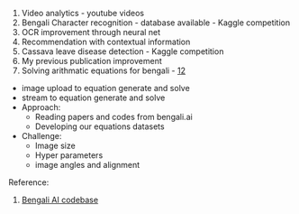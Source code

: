 1. Video analytics - youtube videos
2. Bengali Character recognition - database available - Kaggle competition
3. OCR improvement through neural net
4. Recommendation with contextual information
5. Cassava leave disease detection - Kaggle competition
6. My previous publication improvement
7. Solving arithmatic equations for bengali - [1](https://bengali.ai/datasets/)[2](https://bengali.ai/lesson/eda-part-1-getting-familiar-with-the-data/)
  - image upload to equation generate and solve
  - stream to equation generate and solve
  - Approach:
    - Reading papers and codes from bengali.ai
    - Developing our equations datasets
  - Challenge:
    - Image size
    - Hyper parameters
    - image angles and alignment
    
Reference:
1. [Bengali AI codebase](https://github.com/sammyamajumdar/bengaliAI/blob/master/Bangla_Classifier_FULL.ipynb)
